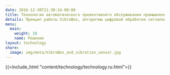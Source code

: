 ```yaml
---
date: 2016-12-30T21:30:24-08:00
title: Технология автоматического превентивного обслуживания промышленного оборудования
details: Принцип работы VibroBox, алгоритмы цифровой обработки сигналов и машинного обучения, сенсоры и устройства сбора данных для полностью автоматической и масштабируемой вибрационной диагностики промышленного оборудования
menu:
  main:
    weight: 10
    name: Решение
layout: technology
share:
  image: img/meta/VibroBox_and_vibration_sensor.jpg
---
```

{{<include_html "content/technology/technology.ru.html">}}
